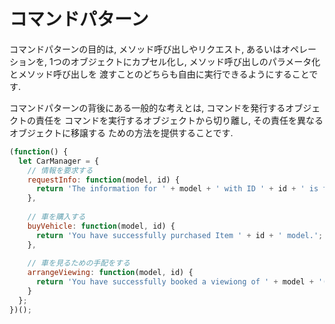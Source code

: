 # コマンドパターン

コマンドパターンの目的は, メソッド呼び出しやリクエスト, あるいはオペレーションを, 
1つのオブジェクトにカプセル化し, メソッド呼び出しのパラメータ化とメソッド呼び出しを
渡すことのどちらも自由に実行できるようにすることです.

コマンドパターンの背後にある一般的な考えとは, コマンドを発行するオブジェクトの責任を
コマンドを実行するオブジェクトから切り離し, その責任を異なるオブジェクトに移譲する
ための方法を提供することです.

```js
(function() {
  let CarManager = {
    // 情報を要求する
    requestInfo: function(model, id) {
      return 'The information for ' + model + ' with ID ' + id + ' is foobar.';
    },
    
    // 車を購入する
    buyVehicle: function(model, id) {
      return 'You have successfully purchased Item ' + id + ' model.';
    },
    
    // 車を見るための手配をする
    arrangeViewing: function(model, id) {
      return 'You have successfully booked a viewiong of ' + model + '(' + id + ')';
    }
  };
})();
```
